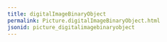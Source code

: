 ```yaml
---
title: digitalImageBinaryObject
permalink: Picture.digitalImageBinaryObject.html
jsonid: picture_digitalimagebinaryobject
---
```

